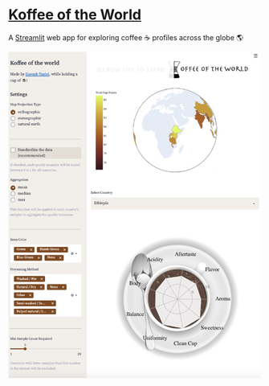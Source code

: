 # [Koffee of the World](https://share.streamlit.io/syasini/koffee/main/app.py)
A [Streamlit](https://streamlit.io/) web app for exploring coffee :coffee: profiles across the globe 🌎


[<img src="images/app_screen.png" >](https://share.streamlit.io/syasini/koffee/main/app.py)
